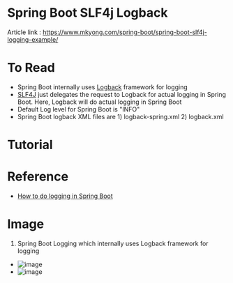 # Spring Boot SLF4j Logback

Article link : https://www.mkyong.com/spring-boot/spring-boot-slf4j-logging-example/

# To Read
* Spring Boot internally uses [Logback](https://logback.qos.ch/) framework for logging
* [SLF4J](https://www.slf4j.org/) just delegates the request to Logback for actual logging in Spring Boot. Here, Logback will do actual logging in Spring Boot
* Default Log level for Spring Boot is "INFO"
* Spring Boot logback XML files are 1) logback-spring.xml 2) logback.xml

# Tutorial

# Reference
* [How to do logging in Spring Boot](https://www.youtube.com/watch?v=lGrcZsw-hKQ)

# Image
1. Spring Boot Logging which internally uses Logback framework for logging 
* ![image](https://user-images.githubusercontent.com/7721150/147807323-8d0885af-7aa6-45c4-b05d-f19c93b13d39.png)
* ![image](https://user-images.githubusercontent.com/7721150/147808383-4f831aca-e156-4e37-93f0-d0e22ebc7d22.png)
